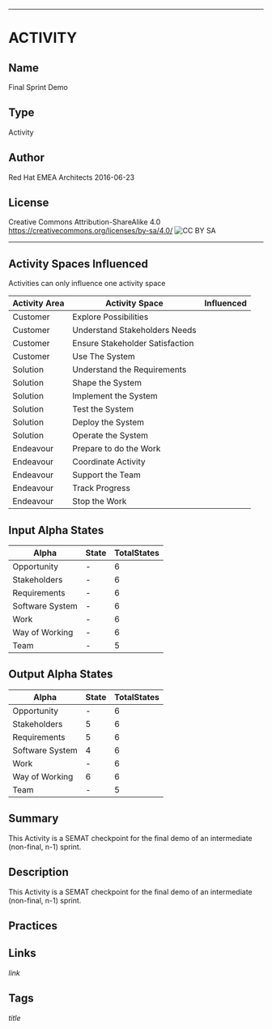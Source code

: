 ----------
# ACTIVITY
## Name
Final Sprint Demo
## Type
Activity
## Author
Red Hat EMEA Architects 2016-06-23
## License
Creative Commons Attribution-ShareAlike 4.0
https://creativecommons.org/licenses/by-sa/4.0/
![CC BY SA](https://licensebuttons.net/l/by-sa/3.0/88x31.png)

----------

## Activity Spaces Influenced
Activities can only influence one activity space

| Activity Area | Activity Space | Influenced |
|---------------|----------------|------------|
|Customer|Explore Possibilities||
|Customer|Understand Stakeholders Needs||
|Customer|Ensure Stakeholder Satisfaction||
|Customer|Use The System||
|Solution|Understand the Requirements||
|Solution|Shape the System||
|Solution|Implement the System||
|Solution|Test the System||
|Solution|Deploy the System||
|Solution|Operate the System||
|Endeavour|Prepare to do the Work||
|Endeavour|Coordinate Activity||
|Endeavour|Support the Team||
|Endeavour|Track Progress||
|Endeavour|Stop the Work||

## Input Alpha States
Alpha | State | TotalStates
---| --- | ---
Opportunity|-|6
Stakeholders|-|6
Requirements|-|6
Software System|-|6
Work|-|6
Way of Working|-|6
Team|-|5

## Output Alpha States
Alpha | State | TotalStates
---| --- | ---
Opportunity|-|6
Stakeholders|5|6
Requirements|5|6
Software System|4|6
Work|-|6
Way of Working|6|6
Team|-|5

## Summary
This Activity is a SEMAT checkpoint for the final demo of an intermediate (non-final, n-1) sprint.

## Description
This Activity is a SEMAT checkpoint for the final demo of an intermediate (non-final, n-1) sprint.

## Practices

## Links
$link$

## Tags
$title$
